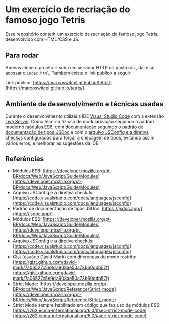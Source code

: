 # Um exercício de recriação do famoso jogo Tetris

Esse repositório conteḿ um exercício de recriação do famoso jogo Tetris, desenvolvido com HTML/CSS e JS.

## Para rodar

Apenas clone o projeto e suba um servidor HTTP na pasta raiz, daí é só acessar o `index.html`. Também existe o link público a seguir:

Link público: [https://marcoswitcel.github.io/tetris/](https://marcoswitcel.github.io/tetris/).

## Ambiente de desenvolvimento e técnicas usadas

Durante o desenvolvimento utilizei a IDE [Visual Studio Code](https://code.visualstudio.com/) com a extensão [Live Server](https://marketplace.visualstudio.com/items?itemName=ritwickdey.LiveServer).
Como técnica fiz uso de modularização seguindo o padrão moderno [módulos ES6](https://developer.mozilla.org/pt-BR/docs/Web/JavaScript/Guide/Modules), com documentação seguindo o [padrão de documentação de tipos JSDoc](https://jsdoc.app/) e com o [arquivo JSConfig e a diretiva checkJs](https://code.visualstudio.com/docs/languages/jsconfig) configurados para forçar a checagem de tipos, evitando assim vários erros, e melhorar as sugestões da IDE.

## Referências

* Módulos ES6: [https://developer.mozilla.org/pt-BR/docs/Web/JavaScript/Guide/Modules](https://developer.mozilla.org/pt-BR/docs/Web/JavaScript/Guide/Modules)
* Arquivo JSConfig e a diretiva checkJs: [https://code.visualstudio.com/docs/languages/jsconfig](https://code.visualstudio.com/docs/languages/jsconfig)
* Padrão de documentação de tipos JSDoc: [https://jsdoc.app/](https://jsdoc.app/)
* Módulos ES6: [https://developer.mozilla.org/pt-BR/docs/Web/JavaScript/Guide/Modules](https://developer.mozilla.org/pt-BR/docs/Web/JavaScript/Guide/Modules)
* Arquivo JSConfig e a diretiva checkJs: [https://code.visualstudio.com/docs/languages/jsconfig](https://code.visualstudio.com/docs/languages/jsconfig)
* Gist (usuário David Mark) com diferenças do modo restrito: [https://gist.github.com/david-mark/7a06527c5e9da908ae50a73b60ddb57f](https://gist.github.com/david-mark/7a06527c5e9da908ae50a73b60ddb57f)
* Strict Mode: [https://developer.mozilla.org/pt-BR/docs/Web/JavaScript/Reference/Strict_mode](https://developer.mozilla.org/pt-BR/docs/Web/JavaScript/Reference/Strict_mode)
* Strict Mode sempre habilitado em código que faz uso de módulos ES6: [https://262.ecma-international.org/6.0/#sec-strict-mode-code](https://262.ecma-international.org/6.0/#sec-strict-mode-code)
